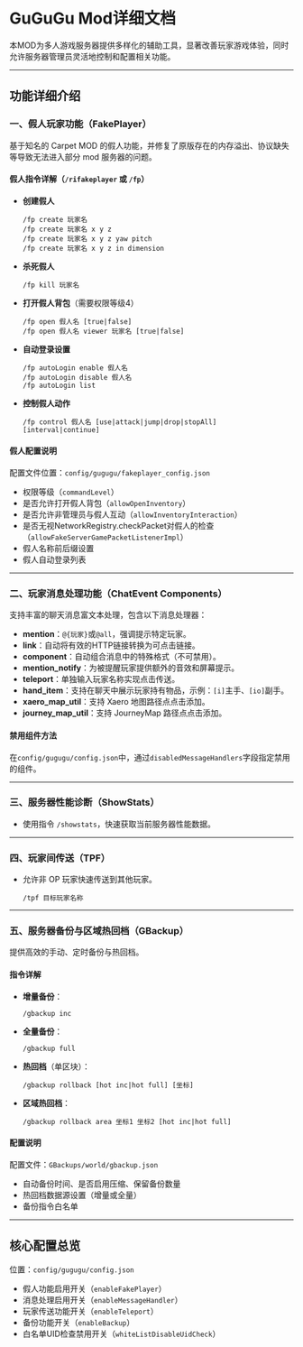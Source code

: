 # GuGuGu Mod详细文档

本MOD为多人游戏服务器提供多样化的辅助工具，显著改善玩家游戏体验，同时允许服务器管理员灵活地控制和配置相关功能。

---

## 功能详细介绍

### 一、假人玩家功能（FakePlayer）

基于知名的 Carpet MOD 的假人功能，并修复了原版存在的内存溢出、协议缺失等导致无法进入部分 mod 服务器的问题。

#### 假人指令详解（`/rifakeplayer` 或 `/fp`）

* **创建假人**

  ```
  /fp create 玩家名
  /fp create 玩家名 x y z
  /fp create 玩家名 x y z yaw pitch
  /fp create 玩家名 x y z in dimension
  ```

* **杀死假人**

  ```
  /fp kill 玩家名
  ```

* **打开假人背包**（需要权限等级4）

  ```
  /fp open 假人名 [true|false]
  /fp open 假人名 viewer 玩家名 [true|false]
  ```

* **自动登录设置**

  ```
  /fp autoLogin enable 假人名
  /fp autoLogin disable 假人名
  /fp autoLogin list
  ```

* **控制假人动作**

  ```
  /fp control 假人名 [use|attack|jump|drop|stopAll] [interval|continue]
  ```

#### 假人配置说明

配置文件位置：`config/gugugu/fakeplayer_config.json`

* 权限等级（`commandLevel`）
* 是否允许打开假人背包（`allowOpenInventory`）
* 是否允许非管理员与假人互动（`allowInventoryInteraction`）
* 是否无视NetworkRegistry.checkPacket对假人的检查（`allowFakeServerGamePacketListenerImpl`）
* 假人名称前后缀设置
* 假人自动登录列表

---

### 二、玩家消息处理功能（ChatEvent Components）

支持丰富的聊天消息富文本处理，包含以下消息处理器：

* **mention**：`@{玩家}`或`@all`，强调提示特定玩家。
* **link**：自动将有效的HTTP链接转换为可点击链接。
* **component**：自动组合消息中的特殊格式（不可禁用）。
* **mention\_notify**：为被提醒玩家提供额外的音效和屏幕提示。
* **teleport**：单独输入玩家名称实现点击传送。
* **hand\_item**：支持在聊天中展示玩家持有物品，示例：`[i]`主手、`[io]`副手。
* **xaero\_map\_util**：支持 Xaero 地图路径点点击添加。
* **journey\_map\_util**：支持 JourneyMap 路径点点击添加。

#### 禁用组件方法

在`config/gugugu/config.json`中，通过`disabledMessageHandlers`字段指定禁用的组件。

---

### 三、服务器性能诊断（ShowStats）

* 使用指令 `/showstats`，快速获取当前服务器性能数据。

---

### 四、玩家间传送（TPF）

* 允许非 OP 玩家快速传送到其他玩家。

  ```
  /tpf 目标玩家名称
  ```

---

### 五、服务器备份与区域热回档（GBackup）

提供高效的手动、定时备份与热回档。

#### 指令详解

* **增量备份**：

  ```
  /gbackup inc
  ```

* **全量备份**：

  ```
  /gbackup full
  ```

* **热回档**（单区块）：

  ```
  /gbackup rollback [hot inc|hot full] [坐标]
  ```

* **区域热回档**：

  ```
  /gbackup rollback area 坐标1 坐标2 [hot inc|hot full]
  ```

#### 配置说明

配置文件：`GBackups/world/gbackup.json`

* 自动备份时间、是否启用压缩、保留备份数量
* 热回档数据源设置（增量或全量）
* 备份指令白名单

---

## 核心配置总览

位置：`config/gugugu/config.json`

* 假人功能启用开关（`enableFakePlayer`）
* 消息处理启用开关（`enableMessageHandler`）
* 玩家传送功能开关（`enableTeleport`）
* 备份功能开关（`enableBackup`）
* 白名单UID检查禁用开关（`whiteListDisableUidCheck`）